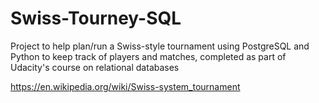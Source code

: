 # Swiss-Tourney-SQL
Project to help plan/run a Swiss-style tournament using PostgreSQL and Python to keep track of players and matches, completed as part of Udacity's course on relational databases

https://en.wikipedia.org/wiki/Swiss-system_tournament
